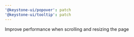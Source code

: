 ```yaml
---
'@keystone-ui/popover': patch
'@keystone-ui/tooltip': patch
---
```


Improve performance when scrolling and resizing the page
